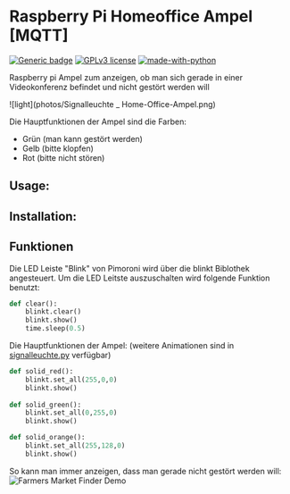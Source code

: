 # Raspberry Pi Homeoffice Ampel [MQTT]
[![Generic badge](https://img.shields.io/badge/Status-stable-brightgreen.svg)](https://shields.io/)
[![GPLv3 license](https://img.shields.io/badge/License-GPLv3-blue.svg)](http://perso.crans.org/besson/LICENSE.html)
[![made-with-python](https://img.shields.io/badge/Made%20with-Python-1f425f.svg)](https://www.python.org/)

 Raspberry pi Ampel zum anzeigen, ob man sich gerade in einer Videokonferenz befindet und nicht gestört werden will

![light](photos/Signalleuchte _ Home-Office-Ampel.png)

Die Hauptfunktionen der Ampel sind die Farben:
* Grün (man kann gestört werden)
* Gelb (bitte klopfen)
* Rot  (bitte nicht stören)

## Usage:

## Installation:

## Funktionen
Die LED Leiste "Blink" von Pimoroni wird über die blinkt Biblothek angesteuert. Um die LED Leitste auszuschalten wird folgende Funktion benutzt:
```python
def clear():
    blinkt.clear()
    blinkt.show()
    time.sleep(0.5)
```
Die Hauptfunktionen der Ampel: (weitere Animationen sind in [signalleuchte.py](https://github.com/hehimself/raspberry-homeoffice-light/blob/main/signalleuchte.py) verfügbar)
```python
def solid_red():
    blinkt.set_all(255,0,0)
    blinkt.show()
    
def solid_green():
    blinkt.set_all(0,255,0)
    blinkt.show()    

def solid_orange():
    blinkt.set_all(255,128,0)
    blinkt.show()
```

So kann man immer anzeigen, dass man gerade nicht gestört werden will:
![Farmers Market Finder Demo](photos/video_red.gif)
